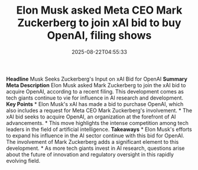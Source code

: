﻿---
title: "Elon Musk asked Meta CEO Mark Zuckerberg to join xAI bid to buy OpenAI, filing shows"
date: "2025-08-22T04:55:33"
category: "Markets"
summary: ""
slug: "elon musk asked meta ceo mark zuckerberg to join xai bid to "
source_urls:
  - "https://www.cnbc.com/2025/08/21/elon-musk-asked-meta-ceo-mark-zuckerberg-to-join-xai-bid-to-buy-openai.html"
seo:
  title: "Elon Musk asked Meta CEO Mark Zuckerberg to join xAI bid to buy OpenAI, filing shows | Hash n Hedge"
  description: ""
  keywords: ["news", "markets", "brief"]
---
**Headline** Musk Seeks Zuckerberg's Input on xAI Bid for OpenAI  **Summary Meta Description** Elon Musk asked Mark Zuckerberg to join the xAI bid to acquire OpenAI, according to a recent filing. This development comes as tech giants continue to vie for influence in AI research and development.  **Key Points**  * Elon Musk's xAI has made a bid to purchase OpenAI, which also includes a request for Meta CEO Mark Zuckerberg's involvement. * The xAI bid seeks to acquire OpenAI, an organization at the forefront of AI advancements. * This move highlights the intense competition among tech leaders in the field of artificial intelligence.  **Takeaways**  * Elon Musk's efforts to expand his influence in the AI sector continue with this bid for OpenAI. The involvement of Mark Zuckerberg adds a significant element to this development. * As more tech giants invest in AI research, questions arise about the future of innovation and regulatory oversight in this rapidly evolving field. 

